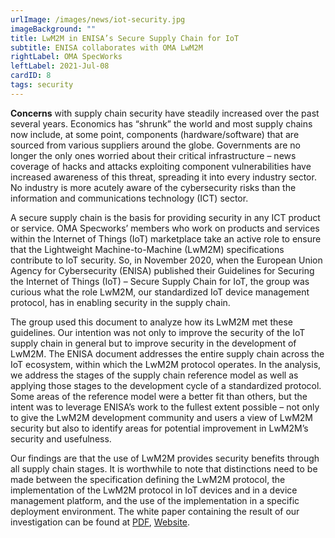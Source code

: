 ```yaml
---
urlImage: /images/news/iot-security.jpg
imageBackground: ""
title: LwM2M in ENISA’s Secure Supply Chain for IoT
subtitle: ENISA collaborates with OMA LwM2M
rightLabel: OMA SpecWorks
leftLabel: 2021-Jul-08
cardID: 8
tags: security
---
```


**Concerns** with supply chain security have steadily increased over the past several years. Economics has “shrunk” the world and most supply chains now include, at some point, components (hardware/software) that are sourced from various suppliers around the globe. Governments are no longer the only ones worried about their critical infrastructure – news coverage of hacks and attacks exploiting component vulnerabilities have increased awareness of this threat, spreading it into every industry sector. No industry is more acutely aware of the cybersecurity risks than the information and communications technology (ICT) sector.

<!--more-->

A secure supply chain is the basis for providing security in any ICT product or service. OMA Specworks’ members who work on products and services within the Internet of Things (IoT) marketplace take an active role to ensure that the Lightweight Machine-to-Machine (LwM2M) specifications contribute to IoT security. So, in November 2020, when the European Union Agency for Cybersecurity (ENISA) published their Guidelines for Securing the Internet of Things (IoT) – Secure Supply Chain for IoT, the group was curious what the role LwM2M, our standardized IoT device management protocol, has in enabling security in the supply chain.

The group used this document to analyze how its LwM2M met these guidelines. Our intention was not only to improve the security of the IoT supply chain in general but to improve security in the development of LwM2M. The ENISA document addresses the entire supply chain across the IoT ecosystem, within which the LwM2M protocol operates. In the analysis, we address the stages of the supply chain reference model as well as applying those stages to the development cycle of a standardized protocol. Some areas of the reference model were a better fit than others, but the intent was to leverage ENISA’s work to the fullest extent possible – not only to give the LwM2M development community and users a view of LwM2M security but also to identify areas for potential improvement in LwM2M’s security and usefulness.

Our findings are that the use of LwM2M provides security benefits through all supply chain stages. It is worthwhile to note that distinctions need to be made between the specification defining the LwM2M protocol, the implementation of the LwM2M protocol in IoT devices and in a device management platform, and the use of the implementation in a specific deployment environment. The white paper containing the result of our investigation can be found at [PDF](http://www.openmobilealliance.org/documents/whitepapers/OMA-WP-ENISA-LwM2M-20210511-A/OMA-WP-ENISA-LwM2M-20210511-A.pdf), [Website](https://omaspecworks.org/lwm2m-in-enisas-secure-supply-chain-for-iot-v1-0/).

